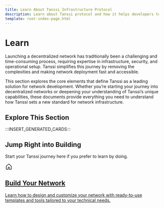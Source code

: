 ```yaml
---
title: Learn About Tanssi Infrastructure Protocol
description: Learn about Tanssi protocol and how it helps developers to build and deploy networks by handling infrastructure complexities and providing key integrations.
template: root-index-page.html
---
```


# Learn

Launching a decentralized network has traditionally been a challenging and time-consuming process, requiring expertise in infrastructure, security, and operational setup. Tanssi simplifies this journey by removing the complexities and making network deployment fast and accessible.

This section explores the core elements that define Tanssi as a leading solution for network development. Whether you’re starting your journey into decentralized networks or deepening your understanding of Tanssi’s unique capabilities, these documents provide everything you need to understand how Tanssi sets a new standard for network infrastructure.

## Explore This Section

:::INSERT_GENERATED_CARDS:::

## Jump Right into Building

Start your Tanssi journey here if you prefer to learn by doing.

<div class="subsection-wrapper">
  <div class="card">
    <a href="/builders/build/">
      <div class="card-header">
        <svg xmlns="http://www.w3.org/2000/svg" viewBox="0 0 24 24" width="24" height="24"><path d="M11.03 2.59a1.501 1.501 0 0 1 1.94 0l7.5 6.363a1.5 1.5 0 0 1 .53 1.144V19.5a1.5 1.5 0 0 1-1.5 1.5h-5.75a.75.75 0 0 1-.75-.75V14h-2v6.25a.75.75 0 0 1-.75.75H4.5A1.5 1.5 0 0 1 3 19.5v-9.403c0-.44.194-.859.53-1.144ZM12 3.734l-7.5 6.363V19.5h5v-6.25a.75.75 0 0 1 .75-.75h3.5a.75.75 0 0 1 .75.75v6.25h5v-9.403Z"></path></svg>
        <h2 class="title">Build Your Network</h2>
      </div>
      <p class="description">Learn how to design and customize your network with ready-to-use templates and tools tailored to your technical needs.</p>
    </a>
  </div>
</div>
